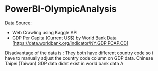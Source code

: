 # PowerBI-OlympicAnalysis

Data Source:
- Web Crawling using Kaggle API
- GDP Per Capita (Current US$) by World Bank Data 
[https://data.worldbank.org/indicator/NY.GDP.PCAP.CD]

Disadvantage of the data is :
They both have different country code so i have to manually adjust the country code column on GDP data.
Chinese Taipei (Taiwan) GDP data didnt exist in world bank data
A
